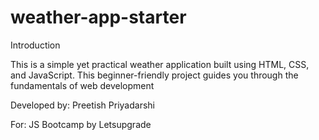 # weather-app-starter

Introduction

This is a simple yet practical weather application built using HTML, CSS, and JavaScript. This beginner-friendly project guides you through the fundamentals of web development 

Developed by: Preetish Priyadarshi

For: JS Bootcamp by Letsupgrade
